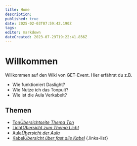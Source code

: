 ```yaml
---
title: Home
description: 
published: true
date: 2025-02-03T07:59:42.190Z
tags: 
editor: markdown
dateCreated: 2023-07-29T19:22:41.856Z
---
```


# Willkommen
Willkommen auf den Wiki von GET-Event. 
Hier erfährst du z.B.

- Wie funktioniert Daslight?
- Wie Nutze ich das Tonpult?
- Wie ist die Aula Verkabelt?
## Themen

- [Ton*Übersichtseite Thema Ton*](/ton)
- [Licht*Übersicht zum Thema Licht*](/licht)
- [Aula*Übersicht der Aula*](/aula)
- [Kabel*Übersicht über fast alle Kabel*](/Kabel)
{.links-list}